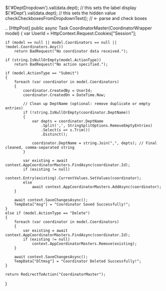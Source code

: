 

$('#DeptDropdown').val(data.dept);  // this sets the label display
$('#Dept').val(data.dept);          // this sets the hidden value
checkCheckboxesFromDropdownText();  // ← parse and check boxes




..
[HttpPost]
public async Task<IActionResult> CoordinatorMaster(CoordinatorWrapper model)
{
    var UserId = HttpContext.Request.Cookies["Session"];

    if (model == null || model.Coordinators == null || !model.Coordinators.Any())
        return BadRequest("No coordinator data received.");

    if (string.IsNullOrEmpty(model.ActionType))
        return BadRequest("No action specified.");

    if (model.ActionType == "Submit")
    {
        foreach (var coordinator in model.Coordinators)
        {
            coordinator.CreatedBy = UserId;
            coordinator.CreatedOn = DateTime.Now;

            // Clean up DeptName (optional: remove duplicate or empty entries)
            if (!string.IsNullOrEmpty(coordinator.DeptName))
            {
                var depts = coordinator.DeptName
                    .Split(',', StringSplitOptions.RemoveEmptyEntries)
                    .Select(s => s.Trim())
                    .Distinct();

                coordinator.DeptName = string.Join(",", depts); // Final cleaned, comma-separated string
            }

            var existing = await context.AppCoordinatorMasters.FindAsync(coordinator.Id);
            if (existing != null)
                context.Entry(existing).CurrentValues.SetValues(coordinator);
            else
                await context.AppCoordinatorMasters.AddAsync(coordinator);
        }

        await context.SaveChangesAsync();
        TempData["msg"] = "Coordinator Saved Successfully!";
    }
    else if (model.ActionType == "Delete")
    {
        foreach (var coordinator in model.Coordinators)
        {
            var existing = await context.AppCoordinatorMasters.FindAsync(coordinator.Id);
            if (existing != null)
                context.AppCoordinatorMasters.Remove(existing);
        }

        await context.SaveChangesAsync();
        TempData["Dltmsg"] = "Coordinator Deleted Successfully!";
    }

    return RedirectToAction("CoordinatorMaster");
}
